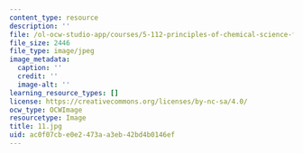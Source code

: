 ```yaml
---
content_type: resource
description: ''
file: /ol-ocw-studio-app/courses/5-112-principles-of-chemical-science-fall-2005/ac0f07cbe0e2473aa3eb42bd4b0146ef_11.jpg
file_size: 2446
file_type: image/jpeg
image_metadata:
  caption: ''
  credit: ''
  image-alt: ''
learning_resource_types: []
license: https://creativecommons.org/licenses/by-nc-sa/4.0/
ocw_type: OCWImage
resourcetype: Image
title: 11.jpg
uid: ac0f07cb-e0e2-473a-a3eb-42bd4b0146ef
---
```

